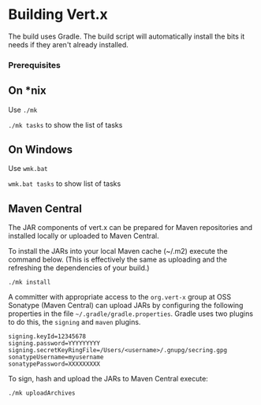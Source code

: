 # Building Vert.x

The build uses Gradle. The build script will automatically install the bits it needs if they aren't already installed.

### Prerequisites


## On *nix

Use `./mk`

`./mk tasks` to show the list of tasks

## On Windows

Use `wmk.bat`

`wmk.bat tasks` to show list of tasks


## Maven Central

The JAR components of vert.x can be prepared for Maven repositories and installed locally or uploaded to Maven Central.

To install the JARs into your local Maven cache (~/.m2) execute the command below.  (This is effectively the same as uploading and the refreshing the dependencies of your build.)

    ./mk install


A committer with appropriate access to the `org.vert-x` group at OSS Sonatype (Maven Central) can upload JARs by configuring the following properties in the file `~/.gradle/gradle.properties`.  Gradle uses two plugins to do this, the `signing` and `maven` plugins.

    signing.keyId=12345678
    signing.password=YYYYYYYYY
    signing.secretKeyRingFile=/Users/<username>/.gnupg/secring.gpg
    sonatypeUsername=myusername
    sonatypePassword=XXXXXXXXX



To sign, hash and upload the JARs to Maven Central execute:

    ./mk uploadArchives




